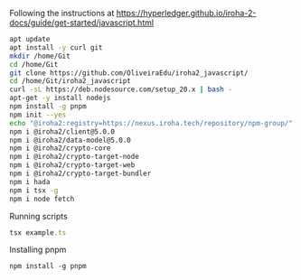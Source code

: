 Following the instructions at https://hyperledger.github.io/iroha-2-docs/guide/get-started/javascript.html

```bash
apt update
apt install -y curl git
mkdir /home/Git
cd /home/Git
git clone https://github.com/OliveiraEdu/iroha2_javascript/
cd /home/Git/iroha2_javascript
curl -sL https://deb.nodesource.com/setup_20.x | bash -
apt-get -y install nodejs
npm install -g pnpm
npm init --yes
echo "@iroha2:registry=https://nexus.iroha.tech/repository/npm-group/" > .npmrc
npm i @iroha2/client@5.0.0
npm i @iroha2/data-model@5.0.0
npm i @iroha2/crypto-core
npm i @iroha2/crypto-target-node
npm i @iroha2/crypto-target-web
npm i @iroha2/crypto-target-bundler
npm i hada
npm i tsx -g
npm i node fetch
```

 Running scripts

 ```ts
tsx example.ts
```
Installing pnpm

```
npm install -g pnpm
```


   
